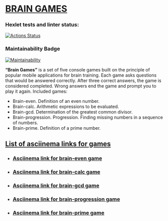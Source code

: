 # [BRAIN GAMES](https://github.com/SergDanilov/php-project-45/blob/main/README.md)

### Hexlet tests and linter status:
[![Actions Status](https://github.com/SergDanilov/php-project-45/actions/workflows/hexlet-check.yml/badge.svg)](https://github.com/SergDanilov/php-project-45/actions)
### Maintainability Badge
[![Maintainability](https://api.codeclimate.com/v1/badges/2c0c47005d943b508b0a/maintainability)](https://codeclimate.com/github/SergDanilov/php-project-45/maintainability)

<p><b>“Brain Games”</b> is a set of five console games built on the principle of popular mobile applications for brain training. Each game asks questions that would be answered correctly. After three correct answers, the game is considered completed. Wrong answers end the game and prompt you to play it again. Included games:</p>
<ul>
<li>Brain-even. Definition of an even number.</li>
<li>Brain-calc. Arithmetic expressions to be evaluated.</li>
<li>Brain-gcd. Determination of the greatest common divisor.</li>
<li>Brain-progression. Progression. Finding missing numbers in a sequence of numbers.</li>
<li>Brain-prime. Definition of a prime number.</li>
</ul>

## [List of asciinema links for games](https://asciinema.org/~SergeyDani85)
<ul>
<li>

### [Asciinema link for brain-even game](https://asciinema.org/a/Pez3oOIWW7bMGp72YNZviF2X7)

</li>
<li>

### [Asciinema link for brain-calc game](https://asciinema.org/a/3dPHGqIPAasyczp4gzgIMxJ9A)
</li>
<li> 

### [Asciinema link for brain-gcd game](https://asciinema.org/a/620512)
</li>
<li>

### [Asciinema link for brain-progression game](https://asciinema.org/a/620751)
</li>
<li>

### [Asciinema link for brain-prime game](https://asciinema.org/a/621071)
</li>
</ul>

